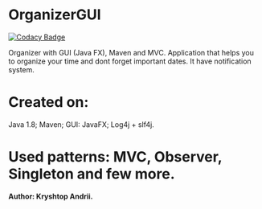 # OrganizerGUI

[![Codacy Badge](https://api.codacy.com/project/badge/Grade/bde667099e30419885411102eeaaba81)](https://www.codacy.com/app/AndriiKryshtop/OrganizerGUI?utm_source=github.com&utm_medium=referral&utm_content=AndriiKryshtop/OrganizerGUI&utm_campaign=badger)

Organizer with GUI (Java FX), Maven and MVC.
Application that helps you to organize your time and dont forget important dates.
It have notification system.

# Created on:
Java 1.8;
Maven;
GUI: JavaFX;
Log4j + slf4j.

# Used patterns: MVC, Observer, Singleton and few more.

**Author: Kryshtop Andrii.**
